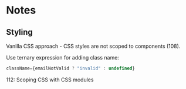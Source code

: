 # Notes

## Styling

Vanilla CSS approach - CSS styles are not scoped to components (108).

Use ternary expression for adding class name:

```javascript
className={emailNotValid ? "invalid" : undefined}
```

112: Scoping CSS with CSS modules
